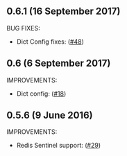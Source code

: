 ## 0.6.1 (16 September 2017)

BUG FIXES:

* Dict Config fixes: ([#48](https://github.com/martinrusev/django-redis-sessions/issues/48))


## 0.6 (6 September 2017)


IMPROVEMENTS:

 * Dict config: ([#18](https://github.com/martinrusev/django-redis-sessions/issues/18))


## 0.5.6 (9 June 2016)


IMPROVEMENTS:

 * Redis Sentinel support: ([#29](https://github.com/martinrusev/django-redis-sessions/pull/29))